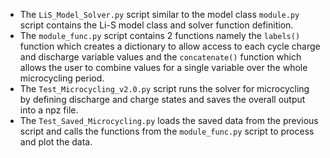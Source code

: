 * The ```LiS_Model_Solver.py``` script similar to the model class ```module.py``` script contains the Li-S model class and solver function definition.
* The ```module_func.py``` script contains 2 functions namely the ```labels()``` function which creates a dictionary to allow access to each cycle charge and discharge variable values and the ```concatenate()``` function which allows the user to combine values for a single variable over the whole microcycling period.
* The ```Test_Microcycling_v2.0.py``` script runs the solver for microcycling by defining discharge and charge states and saves the overall output into a npz file.
* The ```Test_Saved_Microcycling.py``` loads the saved data from the previous script and calls the functions from the ```module_func.py``` script to process and plot the data.
